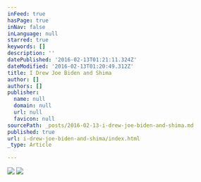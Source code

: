 ```yaml
---
inFeed: true
hasPage: true
inNav: false
inLanguage: null
starred: true
keywords: []
description: ''
datePublished: '2016-02-13T01:21:11.324Z'
dateModified: '2016-02-13T01:20:49.312Z'
title: I Drew Joe Biden and Shima
author: []
authors: []
publisher:
  name: null
  domain: null
  url: null
  favicon: null
sourcePath: _posts/2016-02-13-i-drew-joe-biden-and-shima.md
published: true
url: i-drew-joe-biden-and-shima/index.html
_type: Article

---
```

![](https://the-grid-user-content.s3-us-west-2.amazonaws.com/70808de0-bd1a-433c-b6d9-a04c6e6021cd.jpg)
![](https://the-grid-user-content.s3-us-west-2.amazonaws.com/d085e7b4-111b-4794-a0c3-a1e449170f61.jpg)
